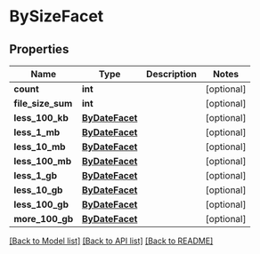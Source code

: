 # BySizeFacet

## Properties
Name | Type | Description | Notes
------------ | ------------- | ------------- | -------------
**count** | **int** |  | [optional] 
**file_size_sum** | **int** |  | [optional] 
**less_100_kb** | [**ByDateFacet**](ByDateFacet.md) |  | [optional] 
**less_1_mb** | [**ByDateFacet**](ByDateFacet.md) |  | [optional] 
**less_10_mb** | [**ByDateFacet**](ByDateFacet.md) |  | [optional] 
**less_100_mb** | [**ByDateFacet**](ByDateFacet.md) |  | [optional] 
**less_1_gb** | [**ByDateFacet**](ByDateFacet.md) |  | [optional] 
**less_10_gb** | [**ByDateFacet**](ByDateFacet.md) |  | [optional] 
**less_100_gb** | [**ByDateFacet**](ByDateFacet.md) |  | [optional] 
**more_100_gb** | [**ByDateFacet**](ByDateFacet.md) |  | [optional] 

[[Back to Model list]](../README.md#documentation-for-models) [[Back to API list]](../README.md#documentation-for-api-endpoints) [[Back to README]](../README.md)


